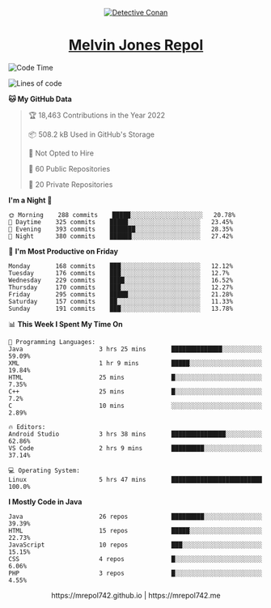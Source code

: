 <p align="center">

<a href="https://mrepol742.github.io">
  <img alt="Detective Conan" src="https://mrepol742-gif-randomizer.vercel.app/api/" /> 
  </a> 
<h1 align="center"><a href="https://mrepol742.github.io/">Melvin Jones Repol</a></h1>
</p>

[comment]: <> (This is a automated generated Data from github action workflow)
[comment]: <> (START OF GENERATED DATA)

<!--START_SECTION:waka-->
![Code Time](http://img.shields.io/badge/Code%20Time-743%20hrs%2037%20mins-blue)

![Lines of code](https://img.shields.io/badge/From%20Hello%20World%20I%27ve%20Written-239%20Thousand%20lines%20of%20code-blue)

**🐱 My GitHub Data** 

> 🏆 18,463 Contributions in the Year 2022
 > 
> 📦 508.2 kB Used in GitHub's Storage 
 > 
> 🚫 Not Opted to Hire
 > 
> 📜 60 Public Repositories 
 > 
> 🔑 20 Private Repositories  
 > 
**I'm a Night 🦉** 

```text
🌞 Morning    288 commits    █████░░░░░░░░░░░░░░░░░░░░   20.78% 
🌆 Daytime    325 commits    █████░░░░░░░░░░░░░░░░░░░░   23.45% 
🌃 Evening    393 commits    ███████░░░░░░░░░░░░░░░░░░   28.35% 
🌙 Night      380 commits    ██████░░░░░░░░░░░░░░░░░░░   27.42%

```
📅 **I'm Most Productive on Friday** 

```text
Monday       168 commits    ███░░░░░░░░░░░░░░░░░░░░░░   12.12% 
Tuesday      176 commits    ███░░░░░░░░░░░░░░░░░░░░░░   12.7% 
Wednesday    229 commits    ████░░░░░░░░░░░░░░░░░░░░░   16.52% 
Thursday     170 commits    ███░░░░░░░░░░░░░░░░░░░░░░   12.27% 
Friday       295 commits    █████░░░░░░░░░░░░░░░░░░░░   21.28% 
Saturday     157 commits    ██░░░░░░░░░░░░░░░░░░░░░░░   11.33% 
Sunday       191 commits    ███░░░░░░░░░░░░░░░░░░░░░░   13.78%

```


📊 **This Week I Spent My Time On** 

```text
💬 Programming Languages: 
Java                     3 hrs 25 mins       ██████████████░░░░░░░░░░░   59.09% 
XML                      1 hr 9 mins         █████░░░░░░░░░░░░░░░░░░░░   19.84% 
HTML                     25 mins             █░░░░░░░░░░░░░░░░░░░░░░░░   7.35% 
C++                      25 mins             █░░░░░░░░░░░░░░░░░░░░░░░░   7.2% 
C                        10 mins             ░░░░░░░░░░░░░░░░░░░░░░░░░   2.89%

🔥 Editors: 
Android Studio           3 hrs 38 mins       ███████████████░░░░░░░░░░   62.86% 
VS Code                  2 hrs 9 mins        █████████░░░░░░░░░░░░░░░░   37.14%

💻 Operating System: 
Linux                    5 hrs 47 mins       █████████████████████████   100.0%

```

**I Mostly Code in Java** 

```text
Java                     26 repos            █████████░░░░░░░░░░░░░░░░   39.39% 
HTML                     15 repos            █████░░░░░░░░░░░░░░░░░░░░   22.73% 
JavaScript               10 repos            ███░░░░░░░░░░░░░░░░░░░░░░   15.15% 
CSS                      4 repos             █░░░░░░░░░░░░░░░░░░░░░░░░   6.06% 
PHP                      3 repos             █░░░░░░░░░░░░░░░░░░░░░░░░   4.55%

```



<!--END_SECTION:waka-->

[comment]: <> (END OF GENERATED DATA)

<p align="center"> https://mrepol742.github.io | https://mrepol742.me </p>
